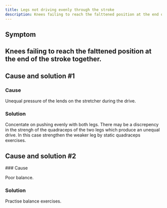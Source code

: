 ```yaml
---
title: Legs not driving evenly through the stroke
description: Knees failing to reach the falttened position at the end of the stroke together.
---
```


## Symptom

Knees failing to reach the falttened position at the end of the stroke together.
---

## Cause and solution #1

### Cause

Unequal pressure of the lends on the stretcher during the drive.

### Solution

Concentate on pushing evenly with both legs. There may be a discrepency in the strengh of the quadraceps of the two legs which produce an unequal drive. In this case strengthen the weaker leg by static quadraceps exercises.

## Cause and solution #2

### Cause

Poor balance.

### Solution

Practise balance exercises.